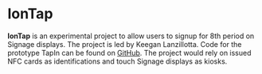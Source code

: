 # IonTap

**IonTap** is an experimental project to allow users to signup for 8th period on Signage displays.  The project is led by Keegan Lanzillotta.  Code for the prototype TapIn can be found on [GitHub](https://github.com/keegan/TapIn).  The project would rely on issued NFC cards as identifications and touch Signage displays as kiosks.


